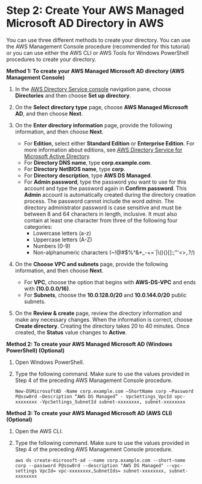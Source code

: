 # Step 2: Create Your AWS Managed Microsoft AD Directory in AWS<a name="microsoftadbasestep2"></a>

You can use three different methods to create your directory\. You can use the AWS Management Console procedure \(recommended for this tutorial\) or you can use either the AWS CLI or AWS Tools for Windows PowerShell procedures to create your directory\.

**Method 1: To create your AWS Managed Microsoft AD directory \(AWS Management Console\)**

1. In the [AWS Directory Service console](https://console.aws.amazon.com/directoryservicev2/) navigation pane, choose **Directories** and then choose **Set up directory**\.

1. On the **Select directory type** page, choose **AWS Managed Microsoft AD**, and then choose **Next**\.

1. On the **Enter directory information** page, provide the following information, and then choose **Next**\.
   + For **Edition**, select either **Standard Edition** or **Enterprise Edition**\. For more information about editions, see [AWS Directory Service for Microsoft Active Directory](what_is.md#microsoftad)\. 
   + For **Directory DNS name**, type **corp\.example\.com**\.
   + For **Directory NetBIOS name**, type **corp**\.
   + For **Directory description**, type **AWS DS Managed**\.
   + For **Admin password**, type the password you want to use for this account and type the password again in **Confirm password**\. This **Admin** account is automatically created during the directory creation process\. The password cannot include the word *admin*\. The directory administrator password is case sensitive and must be between 8 and 64 characters in length, inclusive\. It must also contain at least one character from three of the following four categories:
     + Lowercase letters \(a\-z\)
     + Uppercase letters \(A\-Z\)
     + Numbers \(0\-9\)
     + Non\-alphanumeric characters \(\~\!@\#$%^&\*\_\-\+=`\|\\\(\)\{\}\[\]:;"'<>,\.?/\)

1. On the **Choose VPC and subnets** page, provide the following information, and then choose **Next**\.
   + For **VPC**, choose the option that begins with **AWS\-DS\-VPC** and ends with **\(10\.0\.0\.0/16\)**\.
   + For **Subnets**, choose the **10\.0\.128\.0/20** and **10\.0\.144\.0/20** public subnets\.

1. On the **Review & create** page, review the directory information and make any necessary changes\. When the information is correct, choose **Create directory**\. Creating the directory takes 20 to 40 minutes\. Once created, the **Status** value changes to **Active**\.

**Method 2: To create your AWS Managed Microsoft AD \(Windows PowerShell\) \(Optional\)**

1. Open Windows PowerShell\.

1. Type the following command\. Make sure to use the values provided in Step 4 of the preceding AWS Management Console procedure\.

   `New-DSMicrosoftAD -Name corp.example.com –ShortName corp –Password P@ssw0rd –Description “AWS DS Managed” - VpcSettings_VpcId vpc-xxxxxxxx -VpcSettings_SubnetId subnet-xxxxxxxx, subnet-xxxxxxxx`

**Method 3: To create your AWS Managed Microsoft AD \(AWS CLI\) \(Optional\)**

1. Open the AWS CLI\.

1. Type the following command\. Make sure to use the values provided in Step 4 of the preceding AWS Management Console procedure\.

   `aws ds create-microsoft-ad --name corp.example.com --short-name corp --password P@ssw0rd --description "AWS DS Managed" --vpc-settings VpcId= vpc-xxxxxxxx,SubnetIds= subnet-xxxxxxxx, subnet-xxxxxxxx`